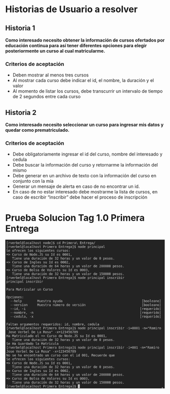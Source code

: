 # Historias de Usuario a resolver #
## Historia 1 ##
<b>Como interesado necesito obtener la información de cursos ofertados por educación continua
para así tener diferentes opciones para elegir posteriormente un curso al cual matricularme.</b>
### Criterios de aceptación ###
- Deben mostrar al menos tres cursos
- Al mostrar cada curso debe indicar el id, el nombre, la duración y el valor
- Al momento de listar los cursos, debe transcurrir un intervalo de tiempo de 2 segundos
entre cada curso
## Historia 2 ##
<b>Como interesado necesito seleccionar un curso para ingresar mis datos y quedar como prematriculado.</b>
### Criterios de aceptación ###
- Debe obligatoriamente ingresar el id del curso, nombre del interesado y cedula
- Debe buscar la información del curso y retornarme la información del mismo
- Debe generar en un archivo de texto con la información del curso en conjunto con la mía
- Generar un mensaje de alerta en caso de no encontrar un id.
- En caso de no estar interesado debe mostrarme la lista de cursos, en caso de escribir “inscribir” debe hacer el proceso de inscripción

# Prueba Solucion Tag 1.0 Primera Entrega #

![CapturaPruebaConsola](./Prueba1.png)
